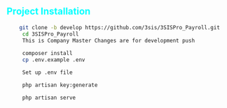 <h2 style="color:cyan">Project Installation</h2>
   
```bash
    git clone -b develop https://github.com/3sis/3SISPro_Payroll.git
     cd 3SISPro_Payroll
     This is Company Master Changes are for development push
     
     composer install
     cp .env.example .env

     Set up .env file

     php artisan key:generate

     php artisan serve
 ```    
     
   